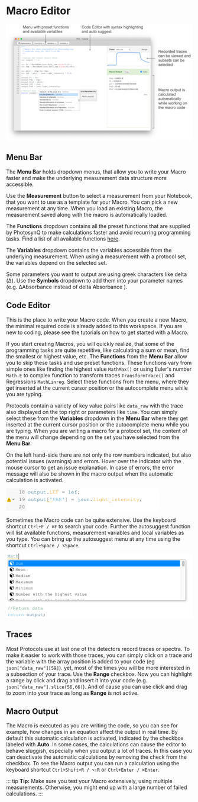 # Macro Editor

![The Macro Editor Window](./images/macro-editor.png)

## Menu Bar

The **Menu Bar** holds dropdown menus, that allow you to write your Macro faster and make the underlying measurement data structure more accessible.

Use the **Measurement** button to select a measurement from your Notebook, that you want to use as a template for your Macro. You can pick a new measurement at any time. When you load an existing Macro, the measurement saved along with the macro is automatically loaded.

The **Functions** dropdown contains all the preset functions that are supplied by PhotosynQ to make calculations faster and avoid recurring programming tasks. Find a list of all available functions [here](../macros/provided-functions).

The **Variables** dropdown contains the variables accessible from the underlying measurement. When using a measurement with a protocol set, the variables depend on the selected set.

Some parameters you want to output are using greek characters like delta (Δ). Use the **Symbols** dropdown to add them into your parameter names (e.g. ΔAbsorbance instead of delta Absorbance ).

## Code Editor

This is the place to write your Macro code. When you create a new Macro, the minimal required code is already added to this workspace. If you are new to coding, please see the tutorials on how to get started with a Macro.

If you start creating Macros, you will quickly realize, that some of the programming tasks are quite repetitive, like calculating a sum or mean, find the smallest or highest value, etc. The **Functions** from the **Menu Bar** allow you to skip these tasks and use preset functions. These functions vary from simple ones like finding the highest value `MathMax()` or using Euler's number `Math.E` to complex function to transform traces `TransformTrace()` and Regressions `MathLinreg`. Select these functions from the menu, where they get inserted at the current cursor position or the autocomplete menu while you are typing.

Protocols contain a variety of key value pairs like `data_raw` with the trace also displayed on the top right or parameters like `time`. You can simply select these from the **Variables** dropdown in the **Menu Bar** where they get inserted at the current cursor position or the autocomplete menu while you are typing. When you are writing a macro for a protocol set, the content of the menu will change depending on the set you have selected from the **Menu Bar**.

On the left hand-side there are not only the row numbers indicated, but also potential issues (warnings) and errors. Hover over the indicator with the mouse cursor to get an issue explanation. In case of errors, the error message will also be shown in the macro output when the automatic calculation is activated.

![Warning about a potential issue in the code](./images/macro-editor-warning.png)

Sometimes the Macro code can be quite extensive. Use the keyboard shortcut `Ctrl+F / ⌘F` to search your code. Further the autosuggest function will list available functions, measurement variables and local variables as you type. You can bring up the autosuggest menu at any time using the shortcut `Ctrl+Space / ⌥Space`.

![While typing available variables and functions are autosuggested.](./images/macro-editor-autosuggest.png)

## Traces

Most Protocols use at last one of the detectors record traces or spectra. To make it easier to work with those traces, you can simply click on a trace and the variable with the array position is added to your code (eg `json["data_raw"][59]`). yet, most of the times you will be more interested in a subsection of your trace. Use the **Range** checkbox. Now you can highlight a range by click and drag and insert it into your code (e.g. `json["data_raw"].slice(56,66)`). And of cause you can use click and drag to zoom into your trace as long as **Range** is not active.

## Macro Output

The Macro is executed as you are writing the code, so you can see for example, how changes in an equation affect the output in real time. By default this automatic calculation is activated, indicated by the checkbox labeled with **Auto**. In some cases, the calculations can cause the editor to behave sluggish, especially when you output a lot of traces. In this case you can deactivate the automatic calculations by removing the check from the checkbox. To see the Macro output you can run a calculation using the keyboard shortcut `Ctrl+Shift+R / ⌥⇧R` or `Ctrl+Enter / ⌘Enter`.

::: tip
**Tip:** Make sure you test your Macro extensively, using multiple measurements. Otherwise, you might end up with a large number of failed calculations.
:::
